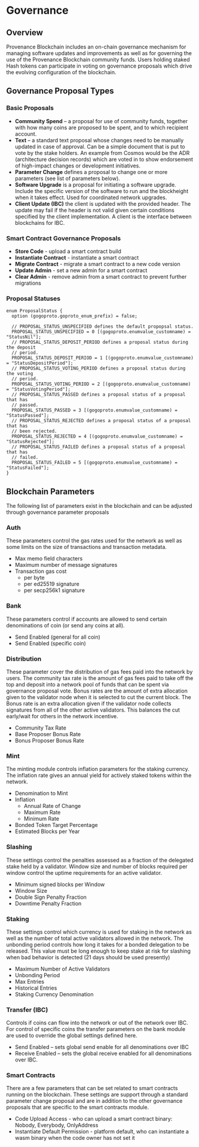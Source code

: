 # Governance

## Overview <a id="Governance-Proposal-Types"></a>

Provenance Blockchain includes an on-chain governance mechanism for managing software updates and improvements as well as for governing the use of the Provenance Blockchain community funds. Users holding staked Hash tokens can participate in voting on governance proposals which drive the evolving configuration of the blockchain.

## Governance Proposal Types <a id="Governance-Proposal-Types"></a>

### Basic Proposals <a id="Basic-Proposals"></a>

* **Community Spend** – a proposal for use of community funds, together with how many coins are proposed to be spent, and to which recipient account.
* **Text** – a standard text proposal whose changes need to be manually updated in case of approval. Can be a simple document that is put to vote by the stake holders. An example from Cosmos would be the ADR \(architecture decision records\) which are voted in to show endorsement of high-impact changes or development initiatives.
* **Parameter Change** defines a proposal to change one or more parameters \(see list of parameters below\).
* **Software Upgrade** is a proposal for initiating a software upgrade. Include the specific version of the software to run and the blockheight when it takes effect. Used for coordinated network upgrades.
* **Client Update \(IBC\)** the client is updated with the provided header. The update may fail if the header is not valid given certain conditions specified by the client implementation. A client is the interface between blockchains for IBC.

### Smart Contract Governance Proposals <a id="Smart-Contract-Governance-Proposals"></a>

* **Store Code** - upload a smart contract build
* **Instantiate Contract** - instantiate a smart contract
* **Migrate Contract** - migrate a smart contract to a new code version
* **Update Admin** - set a new admin for a smart contract
* **Clear Admin** - remove admin from a smart contract to prevent further migrations

### Proposal Statuses <a id="Proposal-Statuses"></a>

```text
enum ProposalStatus {
  option (gogoproto.goproto_enum_prefix) = false;

  // PROPOSAL_STATUS_UNSPECIFIED defines the default propopsal status.
  PROPOSAL_STATUS_UNSPECIFIED = 0 [(gogoproto.enumvalue_customname) = "StatusNil"];
  // PROPOSAL_STATUS_DEPOSIT_PERIOD defines a proposal status during the deposit
  // period.
  PROPOSAL_STATUS_DEPOSIT_PERIOD = 1 [(gogoproto.enumvalue_customname) = "StatusDepositPeriod"];
  // PROPOSAL_STATUS_VOTING_PERIOD defines a proposal status during the voting
  // period.
  PROPOSAL_STATUS_VOTING_PERIOD = 2 [(gogoproto.enumvalue_customname) = "StatusVotingPeriod"];
  // PROPOSAL_STATUS_PASSED defines a proposal status of a proposal that has
  // passed.
  PROPOSAL_STATUS_PASSED = 3 [(gogoproto.enumvalue_customname) = "StatusPassed"];
  // PROPOSAL_STATUS_REJECTED defines a proposal status of a proposal that has
  // been rejected.
  PROPOSAL_STATUS_REJECTED = 4 [(gogoproto.enumvalue_customname) = "StatusRejected"];
  // PROPOSAL_STATUS_FAILED defines a proposal status of a proposal that has
  // failed.
  PROPOSAL_STATUS_FAILED = 5 [(gogoproto.enumvalue_customname) = "StatusFailed"];
}
```

## Blockchain Parameters <a id="Blockchain-Parameters"></a>

The following list of parameters exist in the blockchain and can be adjusted through governance parameter proposals

### Auth <a id="Auth"></a>

These parameters control the gas rates used for the network as well as some limits on the size of transactions and transaction metadata.

* Max memo field characters
* Maximum number of message signatures
* Transaction gas cost
  * per byte
  * per ed25519 signature
  * per secp256k1 signature

### Bank <a id="Bank"></a>

These parameters control if accounts are allowed to send certain denominations of coin \(or send any coins at all\).

* Send Enabled \(general for all coin\)
* Send Enabled \(specific coin\)

### Distribution <a id="Distribution"></a>

These parameter cover the distribution of gas fees paid into the network by users. The community tax rate is the amount of gas fees paid to take off the top and deposit into a network pool of funds that can be spent via governance proposal vote. Bonus rates are the amount of extra allocation given to the validator node when it is selected to cut the current block. The Bonus rate is an extra allocation given if the validator node collects signatures from all of the other active validators. This balances the cut early/wait for others in the network incentive.

* Community Tax Rate
* Base Proposer Bonus Rate
* Bonus Proposer Bonus Rate

### Mint <a id="Mint"></a>

The minting module controls inflation parameters for the staking currency. The inflation rate gives an annual yield for actively staked tokens within the network.

* Denomination to Mint
* Inflation
  * Annual Rate of Change
  * Maximum Rate
  * Minimum Rate
* Bonded Token Target Percentage
* Estimated Blocks per Year

### Slashing <a id="Slashing"></a>

These settings control the penalties assessed as a fraction of the delegated stake held by a validator. Window size and number of blocks required per window control the uptime requirements for an active validator.

* Minimum signed blocks per Window
* Window Size
* Double Sign Penalty Fraction
* Downtime Penalty Fraction

### Staking <a id="Staking"></a>

These settings control which currency is used for staking in the network as well as the number of total active validators allowed in the network. The unbonding period controls how long it takes for a bonded delegation to be released. This value must be long enough to keep stake at risk for slashing when bad behavior is detected \(21 days should be used presently\)

* Maximum Number of Active Validators
* Unbonding Period
* Max Entries
* Historical Entries
* Staking Currency Denomination

### Transfer \(IBC\) <a id="Transfer-IBC"></a>

Controls if coins can flow into the network or out of the network over IBC. For control of specific coins the transfer parameters on the bank module are used to override the global settings defined here.

* Send Enabled – sets global send enable for all denominations over IBC
* Receive Enabled – sets the global receive enabled for all denominations over IBC.

### Smart Contracts <a id="Smart-Contracts"></a>

There are a few parameters that can be set related to smart contracts running on the blockchain. These settings are support through a standard parameter change proposal and are in addition to the other governance proposals that are specific to the smart contracts module.

* Code Upload Access - who can upload a smart contract binary: Nobody, Everybody, OnlyAddress
* Instantiate Default Permission - platform default, who can instantiate a wasm binary when the code owner has not set it

